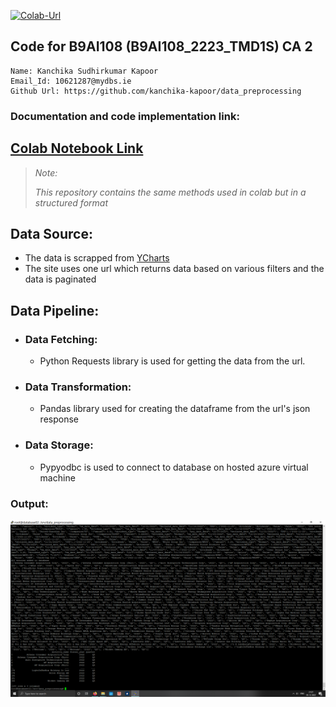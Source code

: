 [![Colab-Url][Colab-Badge]][Colab-Url]


[Colab-Badge]: https://colab.research.google.com/assets/colab-badge.svg
[Colab-Url]: https://colab.research.google.com/drive/1gdmtz4r5WuluAC3S8SC9zC0Lm-tiiGtj?usp=sharing

## Code for B9AI108 (B9AI108_2223_TMD1S) CA 2

```
Name: Kanchika Sudhirkumar Kapoor
Email_Id: 10621287@mydbs.ie
Github Url: https://github.com/kanchika-kapoor/data_preprocessing
```

### Documentation and code implementation link: 
## [Colab Notebook Link](https://colab.research.google.com/drive/1gdmtz4r5WuluAC3S8SC9zC0Lm-tiiGtj?usp=sharing)

>*Note:*
>
>*This repository contains the same methods used in colab but in a structured format*

## Data Source:
* The data is scrapped from [YCharts](https://ycharts.com/events/calendar/#/?date=2022-11-29&pageNum=1&eventGroups=earnings,dividends,splits_spinoffs,other&securitylistName=all_stocks&securityGroup=company&viewMode=week)
* The site uses one url which returns data based on various filters and the data is paginated

## Data Pipeline:
* ### Data Fetching:
    * Python Requests library is used for getting the data from the url.
* ### Data Transformation:
    * Pandas library used for creating the dataframe from the url's json response
* ### Data Storage:
    * Pypyodbc is used to connect to database on hosted azure virtual machine

### Output:

![code implementation on vm](screenshot.png "repo implemented on machine")